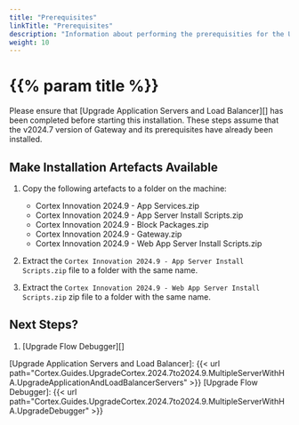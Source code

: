 ```yaml
---
title: "Prerequisites"
linkTitle: "Prerequisites"
description: "Information about performing the prerequisities for the Upgrade of the Web Application Server."
weight: 10
---
```


# {{% param title %}}

Please ensure that [Upgrade Application Servers and Load Balancer][] has been completed before starting this installation. These steps assume that the v2024.7 version of Gateway and its prerequisites have already been installed.

## Make Installation Artefacts Available

1. Copy the following artefacts to a folder on the machine:

   * Cortex Innovation 2024.9 - App Services.zip
   * Cortex Innovation 2024.9 - App Server Install Scripts.zip
   * Cortex Innovation 2024.9 - Block Packages.zip
   * Cortex Innovation 2024.9 - Gateway.zip
   * Cortex Innovation 2024.9 - Web App Server Install Scripts.zip

1. Extract the `Cortex Innovation 2024.9 - App Server Install Scripts.zip` file to a folder with the same name.
1. Extract the `Cortex Innovation 2024.9 - Web App Server Install Scripts.zip` zip file to a folder with the same name.

## Next Steps?

1. [Upgrade Flow Debugger][]

[Upgrade Application Servers and Load Balancer]: {{< url path="Cortex.Guides.UpgradeCortex.2024.7to2024.9.MultipleServerWithHA.UpgradeApplicationAndLoadBalancerServers" >}}
[Upgrade Flow Debugger]: {{< url path="Cortex.Guides.UpgradeCortex.2024.7to2024.9.MultipleServerWithHA.UpgradeDebugger" >}}

